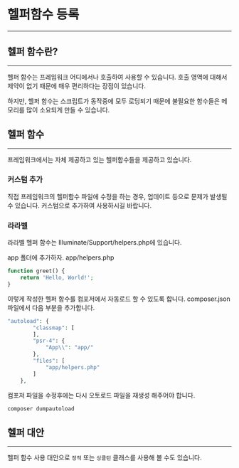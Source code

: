 # 헬퍼함수 등록
---

## 헬퍼 함수란?
---
헬퍼 함수는 프레임워크 어디에서나 호출하여 사용할 수 있습니다.
호출 영역에 대해서 제약이 없기 때문에 매우 편리하다는 장점이 있습니다.

하지만, 헬퍼 함수는 스크립트가 동작중에 모두 로딩되기 때문에 불필요한 함수들은 메모리를 많이 소요되게 만들 수 있습니다.

## 헬퍼 함수
---
프레임워크에서는 자체 제공하고 있는 헬퍼함수들을 제공하고 있습니다.

### 커스텀 추가
직접 프레임워크의 헬퍼함수 파일에 수정을 하는 경우, 업데이트 등으로 문제가 발생될 수 있습니다. 커스텀으로 추가하여 사용하시길 바랍니다.

### 라라벨
라라벨 헬퍼 함수는 Illuminate/Support/helpers.php에 있습니다.

app 폴더에 추가하자.
app/helpers.php
```php
function greet() {
	return 'Hello, World!';
} 
```

이렇게 작성한 헬퍼 함수를 컴포저에서 자동로드 할 수 있도록 합니다.
composer.json 파일에서 다음 부분을 추가합니다.

```php
"autoload": {
		"classmap": [
		],
		"psr-4": {
			"App\\": "app/"
		},
		"files": [
			"app/helpers.php"
		]
	},
```

컴포저 파일을 수정후에는 다시 오토로드 파일을 재생성 해주어야 합니다.

```php
composer dumpautoload
```

## 헬퍼 대안
---
헬퍼 함수 사용 대안으로 `정적` 또는 `싱클턴` 클래스를 사용해 볼 수도 있습니다.
